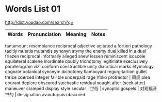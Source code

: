 Words List 01
=============

http://dict.youdao.com/search?q=


| Words | Pronunciation | Meaning | Notes |
| :---: | :-----------: | :-----: | :---: |
tantamount
resemblance
reciprocal
adjective
agitated
a fortiori
pathology
tacitly
mutatis mutandis
synonyn
stymy the enemy
duel killed in a duel
friezen
reciprocal
informally
alleged
anew
lessen
reminiscent
isoscele
equilateral
scalene
inordinate
doubly
trichotomy
legitimate
execlusively
parallelogram
viz.
conform
constructible
unity
diacritical marks
etymology
cognate
botanical
synonym
dichotomy
flamboyant
regurgitartion
gullet
thrice
coerced integer
fallible
underpaid
rage \folio
protractor | 圆规
plea
courant
deplore
obscured
stochastic
residual
sought after (seek after)
maneuver
cramped display style
secular  | 世俗 |
synoptic gospels | 对观福音书的 |
designation
avoirdupois
obscured 